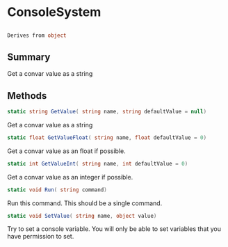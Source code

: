 # ConsoleSystem

## 
```c#
Derives from object
```

## Summary

Get a convar value as a string
## Methods

```c#
static string GetValue( string name, string defaultValue = null) 
```
Get a convar value as a string
```c#
static float GetValueFloat( string name, float defaultValue = 0) 
```
Get a convar value as an float if possible.
```c#
static int GetValueInt( string name, int defaultValue = 0) 
```
Get a convar value as an integer if possible.
```c#
static void Run( string command) 
```
Run this command. This should be a single command.
```c#
static void SetValue( string name, object value) 
```
Try to set a console variable. You will only be able to set variables that you have permission to set.
